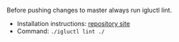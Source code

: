 Before pushing changes to master always run igluctl lint. 

- Installation instructions: [repository site](https://github.com/snowplow-incubator/igluctl)
- Command: `./igluctl lint ./`
